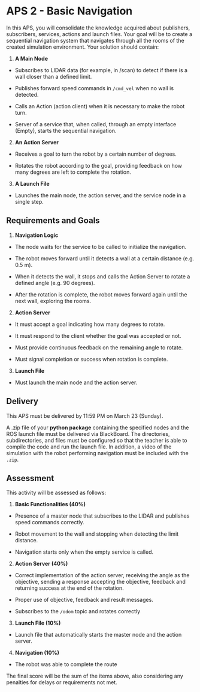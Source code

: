 # APS 2 - Basic Navigation

In this APS, you will consolidate the knowledge acquired about publishers, subscribers, services, actions and launch files. Your goal will be to create a sequential navigation system that navigates through all the rooms of the created simulation environment. Your solution should contain:

1. **A Main Node**

- Subscribes to LIDAR data (for example, in /scan) to detect if there is a wall closer than a defined limit.

- Publishes forward speed commands in ```/cmd_vel``` when no wall is detected.

- Calls an Action (action client) when it is necessary to make the robot turn.

- Server of a service that, when called, through an empty interface (Empty), starts the sequential navigation.

2. **An Action Server**

- Receives a goal to turn the robot by a certain number of degrees.

- Rotates the robot according to the goal, providing feedback on how many degrees are left to complete the rotation.

3. **A Launch File**

- Launches the main node, the action server, and the service node in a single step.

## Requirements and Goals

1. **Navigation Logic**

- The node waits for the service to be called to initialize the navigation.

- The robot moves forward until it detects a wall at a certain distance (e.g. 0.5 m).

- When it detects the wall, it stops and calls the Action Server to rotate a defined angle (e.g. 90 degrees).

- After the rotation is complete, the robot moves forward again until the next wall, exploring the rooms.

2. **Action Server**

- It must accept a goal indicating how many degrees to rotate.

- It must respond to the client whether the goal was accepted or not.

- Must provide continuous feedback on the remaining angle to rotate.

- Must signal completion or success when rotation is complete.

3. **Launch File**

- Must launch the main node and the action server.

## Delivery

This APS must be delivered by 11:59 PM on March 23 (Sunday).

A .zip file of your **python package** containing the specified nodes and the ROS launch file must be delivered via BlackBoard. The directories, subdirectories, and files must be configured so that the teacher is able to compile the code and run the launch file. In addition, a video of the simulation with the robot performing navigation must be included with the ```.zip```. 

## Assessment

This activity will be assessed as follows:

1. **Basic Functionalities (40%)**

- Presence of a master node that subscribes to the LIDAR and publishes speed commands correctly.

- Robot movement to the wall and stopping when detecting the limit distance.

- Navigation starts only when the empty service is called.

2. **Action Server (40%)**

- Correct implementation of the action server, receiving the angle as the objective, sending a response accepting the objective, feedback and returning success at the end of the rotation.

- Proper use of objective, feedback and result messages.

- Subscribes to the ```/odom``` topic and rotates correctly

3. **Launch File (10%)**

- Launch file that automatically starts the master node and the action server.

4. **Navigation (10%)**

- The robot was able to complete the route

The final score will be the sum of the items above, also considering any penalties for delays or requirements not met.
